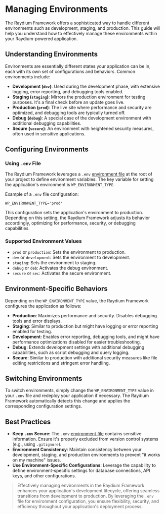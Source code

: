 # Managing Environments

The Raydium Framework offers a sophisticated way to handle different environments such as development, staging, and production. This guide will help you understand how to effectively manage these environments within your Raydium-powered application.

## Understanding Environments

Environments are essentially different states your application can be in, each with its own set of configurations and behaviors. Common environments include:

- **Development (`dev`)**: Used during the development phase, with extensive logging, error reporting, and debugging tools enabled.
- **Staging (`staging`)**: Mirrors the production environment for testing purposes. It's a final check before an update goes live.
- **Production (`prod`)**: The live site where performance and security are optimized, and debugging tools are typically turned off.
- **Debug (`debug`)**: A special case of the development environment with additional debugging capabilities.
- **Secure (`secure`)**: An environment with heightened security measures, often used in sensitive applications.

## Configuring Environments

### Using `.env` File

The Raydium Framework leverages a `.env` [environment file](../guide/environment-file) at the root of your project to define environment variables. The key variable for setting the application's environment is `WP_ENVIRONMENT_TYPE`.

Example of a `.env` file configuration:

```plaintext
WP_ENVIRONMENT_TYPE='prod'
```

This configuration sets the application's environment to production. Depending on this setting, the Raydium Framework adjusts its behavior accordingly, optimizing for performance, security, or debugging capabilities.

### Supported Environment Values

- `prod` or `production`: Sets the environment to production.
- `dev` or `development`: Sets the environment to development.
- `staging`: Sets the environment to staging.
- `debug` or `deb`: Activates the debug environment.
- `secure` or `sec`: Activates the secure environment.

## Environment-Specific Behaviors

Depending on the `WP_ENVIRONMENT_TYPE` value, the Raydium Framework configures the application as follows:

- **Production**: Maximizes performance and security. Disables debugging tools and error displays.
- **Staging**: Similar to production but might have logging or error reporting enabled for testing.
- **Development**: Enables error reporting, debugging tools, and might have performance optimizations disabled for easier troubleshooting.
- **Debug**: Extends development settings with additional debugging capabilities, such as script debugging and query logging.
- **Secure**: Similar to production with additional security measures like file editing restrictions and stringent error handling.

## Switching Environments

To switch environments, simply change the `WP_ENVIRONMENT_TYPE` value in your `.env` file and redeploy your application if necessary. The Raydium Framework automatically detects this change and applies the corresponding configuration settings.

## Best Practices

- **Keep `.env` Secure**: The `.env` [environment file](./environment-file) contains sensitive information. Ensure it's properly excluded from version control systems (e.g., using `.gitignore`).
- **Environment Consistency**: Maintain consistency between your development, staging, and production environments to prevent "it works on my machine" issues.
- **Use Environment-Specific Configurations**: Leverage the capability to define environment-specific settings for database connections, API keys, and other configurations.

> Effectively managing environments in the Raydium Framework enhances your application's development lifecycle, offering seamless transitions from development to production. By leveraging the `.env` file for environment configuration, you ensure flexibility, security, and efficiency throughout your application's deployment process.
